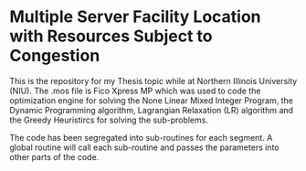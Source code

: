 # Multiple Server Facility Location with Resources Subject to Congestion

This is the repository for my Thesis topic while at Northern Illinois University (NIU). The .mos file is Fico Xpress MP which was used to code the optimization engine for solving the None Linear Mixed Integer Program, the Dynamic Programming algorithm, Lagrangian Relaxation (LR) algorithm and the Greedy Heuristircs for solving the sub-problems.

The code has been segregated into sub-routines for each segment. A global routine will call each sub-routine and passes the parameters into other parts of the code.
